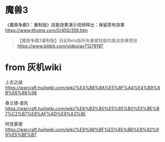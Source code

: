 
# 魔兽3

《魔兽争霸3：重制版》技能效果演示视频释出：保留原有效果 https://www.ithome.com/0/450/359.htm
> 【魔兽争霸3重制版】目前Beta版所有重塑技能的施法效果预览 https://www.bilibili.com/video/av71279197

# from 灰机wiki

上古之战 https://warcraft.huijiwiki.com/wiki/%E4%B8%8A%E5%8F%A4%E4%B9%8B%E6%88%98

泰兰德·语风 https://warcraft.huijiwiki.com/wiki/%E6%B3%B0%E5%85%B0%E5%BE%B7%C2%B7%E8%AF%AD%E9%A3%8E

阿克蒙德 https://warcraft.huijiwiki.com/wiki/%E9%98%BF%E5%85%8B%E8%92%99%E5%BE%B7
